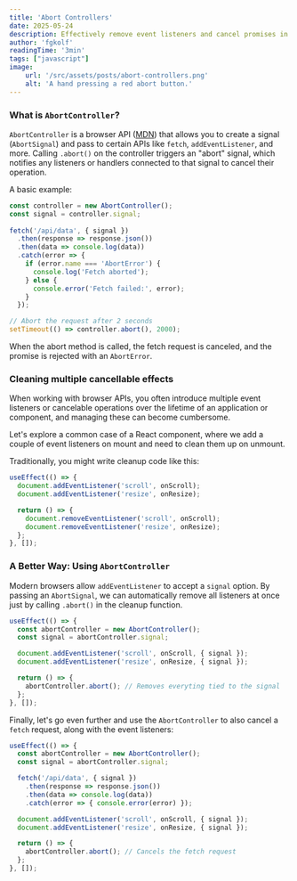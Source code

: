 ```yaml
---
title: 'Abort Controllers'
date: 2025-05-24
description: Effectively remove event listeners and cancel promises in JavaScript.
author: 'fgkolf'
readingTime: '3min'
tags: ["javascript"]
image:
    url: '/src/assets/posts/abort-controllers.png'
    alt: 'A hand pressing a red abort button.'
---
```


### What is `AbortController`?

`AbortController` is a browser API ([MDN](https://developer.mozilla.org/en-US/docs/Web/API/AbortController)) that allows you to create a signal (`AbortSignal`) and pass to certain APIs like `fetch`, `addEventListener`, and more. Calling `.abort()` on the controller triggers an "abort" signal, which notifies any listeners or handlers connected to that signal to cancel their operation.

A basic example:

```js
const controller = new AbortController();
const signal = controller.signal;
    
fetch('/api/data', { signal })
  .then(response => response.json())
  .then(data => console.log(data))
  .catch(error => {
    if (error.name === 'AbortError') {
      console.log('Fetch aborted');
    } else {
      console.error('Fetch failed:', error);
    }
  });

// Abort the request after 2 seconds
setTimeout(() => controller.abort(), 2000);
```

When the abort method is called, the fetch request is canceled, and the promise is rejected with an `AbortError`.

### Cleaning multiple cancellable effects

When working with browser APIs, you often introduce multiple event listeners or cancelable operations over the lifetime of an application or component, and managing these can become cumbersome.

Let's explore a common case of a React component, where we add a couple of event listeners on mount and need to clean them up on unmount.

Traditionally, you might write cleanup code like this:

```js
useEffect(() => {
  document.addEventListener('scroll', onScroll);
  document.addEventListener('resize', onResize);

  return () => {
    document.removeEventListener('scroll', onScroll);
    document.removeEventListener('resize', onResize);
  };
}, []);
```

### A Better Way: Using `AbortController`

Modern browsers allow `addEventListener` to accept a `signal` option. By passing an `AbortSignal`, we can automatically remove all listeners at once just by calling `.abort()` in the cleanup function.

```js
useEffect(() => {
  const abortController = new AbortController();
  const signal = abortController.signal;

  document.addEventListener('scroll', onScroll, { signal });
  document.addEventListener('resize', onResize, { signal });

  return () => {
    abortController.abort(); // Removes everyting tied to the signal
  };
}, []);
```

Finally, let's go even further and use the `AbortController` to also cancel a `fetch` request, along with the event listeners:

```js
useEffect(() => {
  const abortController = new AbortController();
  const signal = abortController.signal;

  fetch('/api/data', { signal })
    .then(response => response.json())
    .then(data => console.log(data))
    .catch(error => { console.error(error) });

  document.addEventListener('scroll', onScroll, { signal });
  document.addEventListener('resize', onResize, { signal });

  return () => {
    abortController.abort(); // Cancels the fetch request
  };
}, []);
```